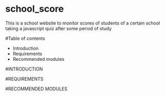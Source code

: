 # school_score
This is a school website to monitor scores of students of a certain school taking a javascript quiz after some period of study

#Table of contents

 * Introduction
 * Requirements
 * Recommended modules


#INTRODUCTION


#REQUIREMENTS


#RECOMMENDED MODULES

